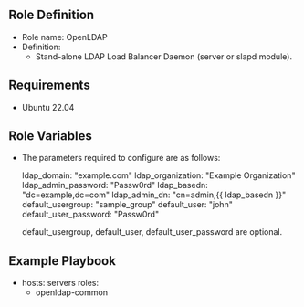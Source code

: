 Role Definition
-------------------------------
- Role name: OpenLDAP
- Definition:
  - Stand-alone LDAP Load Balancer Daemon (server or slapd module).

Requirements
------------

- Ubuntu 22.04

Role Variables
--------------

- The parameters required to configure are as follows:
  
  ldap_domain: "example.com"
  ldap_organization: "Example Organization"
  ldap_admin_password: "Passw0rd"
  ldap_basedn: "dc=example,dc=com"
  ldap_admin_dn: "cn=admin,{{ ldap_basedn }}"
  default_usergroup: "sample_group"
  default_user: "john"
  default_user_password: "Passw0rd"

  default_usergroup, default_user, default_user_password are optional.

Example Playbook
----------------

  - hosts: servers
    roles:
      - openldap-common
